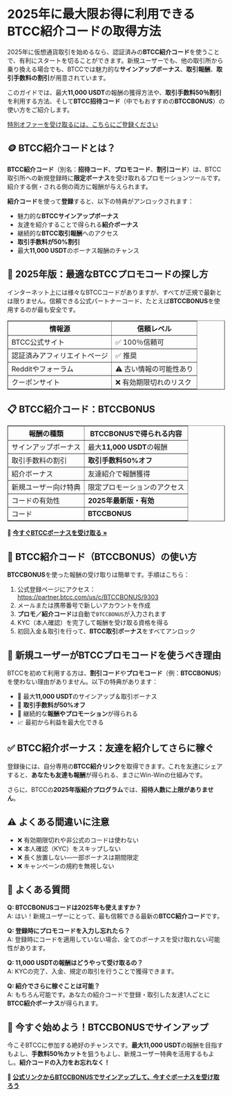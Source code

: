 <h1>2025年に最大限お得に利用できるBTCC紹介コードの取得方法</h1>

<p>2025年に仮想通貨取引を始めるなら、認証済みの<strong>BTCC紹介コード</strong>を使うことで、有利にスタートを切ることができます。新規ユーザーでも、他の取引所から乗り換える場合でも、BTCCでは魅力的な<strong>サインアップボーナス</strong>、<strong>取引報酬</strong>、<strong>取引手数料の割引</strong>が用意されています。</p>

<p>このガイドでは、最大<strong>11,000 USDT</strong>の報酬の獲得方法や、<strong>取引手数料50％割引</strong>を利用する方法、そして<strong>BTCC招待コード</strong>（中でもおすすめの<strong>BTCCBONUS</strong>）の使い方をご紹介します。</p>
<p><a href="https://partner.btcc.com/us/c/BTCCBONUS/9303" target="_blank">特別オファーを受け取るには、こちらにご登録ください</a></p>

<img src="https://images.mirror-media.xyz/publication-images/pbBwxyI8X5QE82_CFf1q_.png?height=500&amp;width=1000" decoding="async" data-nimg="fill" class="css-xah9so" style="position: absolute; inset: 0px; box-sizing: border-box; padding: 0px; border: none; margin: auto; display: block; width: 0px; height: 0px; min-width: 100%; max-width: 100%; min-height: 100%; max-height: 100%;">

<h2>🪙 BTCC紹介コードとは？</h2>

<p><strong>BTCC紹介コード</strong>（別名：<strong>招待コード</strong>、<strong>プロモコード</strong>、<strong>割引コード</strong>）は、BTCC取引所への新規登録時に<strong>限定ボーナス</strong>を受け取れるプロモーションツールです。紹介する側・される側の両方に報酬が与えられます。</p>

<p><strong>紹介コード</strong>を使って<strong>登録</strong>すると、以下の特典がアンロックされます：</p>
<ul>
  <li>魅力的な<strong>BTCCサインアップボーナス</strong></li>
  <li>友達を紹介することで得られる<strong>紹介ボーナス</strong></li>
  <li>継続的な<strong>BTCC取引報酬</strong>へのアクセス</li>
  <li><strong>取引手数料が50%割引</strong></li>
  <li>最大<strong>11,000 USDT</strong>のボーナス報酬のチャンス</li>
</ul>

<h2>🧭 2025年版：最適なBTCCプロモコードの探し方</h2>

<p>インターネット上には様々なBTCCコードがありますが、すべてが正規で最新とは限りません。信頼できる公式パートナーコード、たとえば<strong>BTCCBONUS</strong>を使用するのが最も安全です。</p>

<table border="1" cellpadding="8" cellspacing="0">
  <thead>
    <tr>
      <th>情報源</th>
      <th>信頼レベル</th>
    </tr>
  </thead>
  <tbody>
    <tr>
      <td>BTCC公式サイト</td>
      <td>✅ 100％信頼可</td>
    </tr>
    <tr>
      <td>認証済みアフィリエイトページ</td>
      <td>✅ 推奨</td>
    </tr>
    <tr>
      <td>Redditやフォーラム</td>
      <td>⚠️ 古い情報の可能性あり</td>
    </tr>
    <tr>
      <td>クーポンサイト</td>
      <td>❌ 有効期限切れのリスク</td>
    </tr>
  </tbody>
</table>

<h2>📋 BTCC紹介コード：BTCCBONUS</h2>

<table border="1" cellpadding="8" cellspacing="0">
  <thead>
    <tr>
      <th>報酬の種類</th>
      <th>BTCCBONUSで得られる内容</th>
    </tr>
  </thead>
  <tbody>
    <tr>
      <td>サインアップボーナス</td>
      <td>最大<strong>11,000 USDT</strong>の報酬</td>
    </tr>
    <tr>
      <td>取引手数料の割引</td>
      <td><strong>取引手数料50%オフ</strong></td>
    </tr>
    <tr>
      <td>紹介ボーナス</td>
      <td>友達紹介で報酬獲得</td>
    </tr>
    <tr>
      <td>新規ユーザー向け特典</td>
      <td>限定プロモーションのアクセス</td>
    </tr>
    <tr>
      <td>コードの有効性</td>
      <td><strong>2025年最新版・有効</strong></td>
    </tr>
    <tr>
      <td>コード</td>
      <td><strong>BTCCBONUS</strong></td>
    </tr>
  </tbody>
</table>

<p><strong>🎁 <a href="https://partner.btcc.com/us/c/BTCCBONUS/9303" target="_blank">今すぐBTCCボーナスを受け取る »</a></strong></p>

<h2>📝 BTCC紹介コード（BTCCBONUS）の使い方</h2>

<p><strong>BTCCBONUS</strong>を使った報酬の受け取りは簡単です。手順はこちら：</p>
<ol>
  <li>公式登録ページにアクセス：  
    <a href="https://partner.btcc.com/us/c/BTCCBONUS/9303" target="_blank">https://partner.btcc.com/us/c/BTCCBONUS/9303</a>
  </li>
  <li>メールまたは携帯番号で新しいアカウントを作成</li>
  <li><strong>プロモ／紹介コード</strong>は自動で<code>BTCCBONUS</code>が入力されます</li>
  <li>KYC（本人確認）を完了して報酬を受け取る資格を得る</li>
  <li>初回入金＆取引を行って、<strong>BTCC取引ボーナス</strong>をすべてアンロック</li>
</ol>

<h2>🚀 新規ユーザーがBTCCプロモコードを使うべき理由</h2>

<p>BTCCを初めて利用する方は、<strong>割引コード</strong>や<strong>プロモコード</strong>（例：<strong>BTCCBONUS</strong>）を使わない理由がありません。以下の特典があります：</p>
<ul>
  <li>🚨 最大<strong>11,000 USDT</strong>のサインアップ＆取引ボーナス</li>
  <li>💸 <strong>取引手数料が50%オフ</strong></li>
  <li>🎯 継続的な<strong>報酬やプロモーション</strong>が得られる</li>
  <li>📈 最初から利益を最大化できる</li>
</ul>

<h2>✅ BTCC紹介ボーナス：友達を紹介してさらに稼ぐ</h2>

<p>登録後には、自分専用の<strong>BTCC紹介リンク</strong>を取得できます。これを友達にシェアすると、<strong>あなたも友達も報酬</strong>が得られる、まさにWin-Winの仕組みです。</p>

<p>さらに、BTCCの<strong>2025年版紹介プログラム</strong>では、<strong>招待人数に上限がありません</strong>。</p>

<h2>⚠️ よくある間違いに注意</h2>

<ul>
  <li>❌ 有効期限切れや非公式のコードは使わない</li>
  <li>❌ 本人確認（KYC）をスキップしない</li>
  <li>❌ 長く放置しない—一部ボーナスは期間限定</li>
  <li>❌ キャンペーンの規約を無視しない</li>
</ul>

<h2>💬 よくある質問</h2>

<p><strong>Q: BTCCBONUSコードは2025年も使えますか？</strong><br>
A: はい！新規ユーザーにとって、最も信頼できる最新の<strong>BTCC紹介コード</strong>です。</p>

<p><strong>Q: 登録時にプロモコードを入力し忘れたら？</strong><br>
A: 登録時にコードを適用していない場合、全てのボーナスを受け取れない可能性があります。</p>

<p><strong>Q: 11,000 USDTの報酬はどうやって受け取るの？</strong><br>
A: KYCの完了、入金、規定の取引を行うことで獲得できます。</p>

<p><strong>Q: 紹介でさらに稼ぐことは可能？</strong><br>
A: もちろん可能です。あなたの紹介コードで登録・取引した友達1人ごとに<strong>BTCC紹介ボーナス</strong>が得られます。</p>

<h2>🎯 今すぐ始めよう！BTCCBONUSでサインアップ</h2>

<p>今こそBTCCに参加する絶好のチャンスです。<strong>最大11,000 USDT</strong>の報酬を目指すもよし、<strong>手数料50％カット</strong>を狙うもよし、新規ユーザー特典を活用するもよし。<strong>紹介コードの入力をお忘れなく！</strong></p>

<p><strong>🔗 <a href="https://partner.btcc.com/us/c/BTCCBONUS/9303" target="_blank">公式リンクからBTCCBONUSでサインアップして、今すぐボーナスを受け取ろう</a></strong></p>
